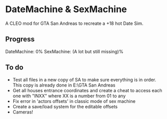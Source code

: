 # DateMachine & SexMachine

A CLEO mod for GTA San Andreas to recreate a +18 hot Date Sim.

## Progress

DateMachine: 0%
SexMachine: (A lot but still missing)%

## To do

- Test all files in a new copy of SA to make sure everything is in order. This copy is already done in E:\GTA San Andreas
- Get all houses entrance coordinates and create a cheat to access each one with "INXX" where XX is a number from 01 to any
- Fix error in 'actors offsets' in classic mode of sex machine
- Create a save/load system for the editable offsets
- Cameras!